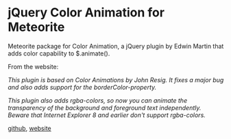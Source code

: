 jQuery Color Animation for Meteorite
====================================
Meteorite package for Color Animation, a jQuery plugin by Edwin Martin
that adds color capability to $.animate().

From the website:

_This plugin is based on Color Animations by John Resig. It fixes a major bug and also adds support for the borderColor-property._

_This plugin also adds rgba-colors, so now you can animate the transparency of the background and foreground text independently. Beware that Internet Explorer 8 and earlier don't support rgba-colors._

[github](https://github.com/edwinm/Color-animation-jQuery-plugin),
[website](http://www.bitstorm.org/jquery/color-animation)
